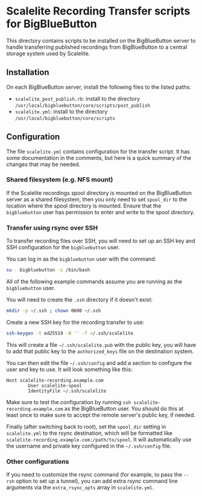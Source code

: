 # Scalelite Recording Transfer scripts for BigBlueButton

This directory contains scripts to be installed on the BigBlueButton server to handle transferring published recordings from BigBlueButton to a central storage system used by Scalelite.

## Installation

On each BigBlueButton server, install the following files to the listed paths:

* `scalelite_post_publish.rb`: install to the directory `/usr/local/bigbluebutton/core/scripts/post_publish`
* `scalelite.yml`: install to the directory `/usr/local/bigbluebutton/core/scripts`

## Configuration

The file `scalelite.yml` contains configuration for the transfer script.
It has some documentation in the comments, but here is a quick summary of the changes that may be needed.

### Shared filesystem (e.g. NFS mount)

If the Scalelite recordings spool directory is mounted on the BigBlueButton server as a shared filesystem, then you only need to set `spool_dir` to the location where the spool directory is mounted.
Ensure that the `bigbluebutton` user has permission to enter and write to the spool directory.

### Transfer using rsync over SSH

To transfer recording files over SSH, you will need to set up an SSH key and SSH configuration for the `bigbluebutton` user.

You can log in as the `bigbluebutton` user with the command:

```sh
su - bigbluebutton -s /bin/bash
```

All of the following example commands assume you are running as the `bigbluebutton` user.

You will need to create the `.ssh` directory if it doesn't exist:

```sh
mkdir -p ~/.ssh ; chown 0600 ~/.ssh
```

Create a new SSH key for the recording transfer to use:
```sh
ssh-keygen -t ed25519 -N '' -f ~/.ssh/scalelite
```

This will create a file `~/.ssh/scalelite.pub` with the public key, you will have to add that public key to the `authorized_keys` file on the destination system.

You can then edit the file `~/.ssh/config` and add a section to configure the user and key to use.
It will look something like this:

```
Host scalelite-recording.example.com
        User scalelite-spool
        IdentityFile ~/.ssh/scalelite
```

Make sure to test the configuration by running `ssh scalelite-recording.example.com` as the BigBlueButton user.
You should do this at least once to make sure to accept the remote server's public key, if needed.

Finally (after switching back to root), set the `spool_dir` setting in `scalelite.yml` to the rsync destination, which will be formatted like `scalelite-recording.example.com:/path/to/spool`. It will automatically use the username and private key configured in the `~/.ssh/config` file.

### Other configurations

If you need to customize the rsync command (for example, to pass the `--rsh` option to set up a tunnel), you can add extra rsync command line arguments via the `extra_rsync_opts` array in `scalelite.yml`.
